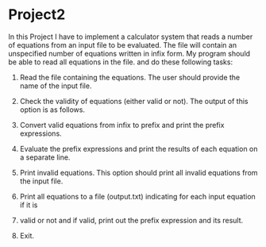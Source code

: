 # Project2

In this Project I have to implement a calculator system that reads a number of equations from an input file to be evaluated.
The file will contain an unspecified number of equations written in infix form.
My program should be able to read all equations in the file. and do these following tasks:

1. Read the file containing the equations. The user should provide the name of the input file.

2. Check the validity of equations (either valid or not). The output of this option is as follows.

3. Convert valid equations from infix to prefix and print the prefix expressions.

4. Evaluate the prefix expressions and print the results of each equation on a separate line.

5. Print invalid equations. This option should print all invalid
equations from the input file.

6. Print all equations to a file (output.txt) indicating for each input equation if it is 

7. valid or not and if valid, print out the prefix expression and its result.

8. Exit.



